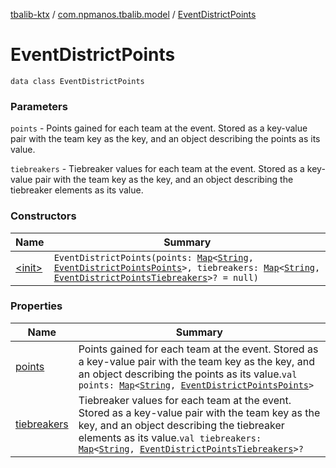[tbalib-ktx](../../index.md) / [com.npmanos.tbalib.model](../index.md) / [EventDistrictPoints](./index.md)

# EventDistrictPoints

`data class EventDistrictPoints`

### Parameters

`points` - Points gained for each team at the event. Stored as a key-value pair with the team key as the key, and an object describing the points as its value.

`tiebreakers` - Tiebreaker values for each team at the event. Stored as a key-value pair with the team key as the key, and an object describing the tiebreaker elements as its value.

### Constructors

| Name | Summary |
|---|---|
| [&lt;init&gt;](-init-.md) | `EventDistrictPoints(points: `[`Map`](https://kotlinlang.org/api/latest/jvm/stdlib/kotlin.collections/-map/index.html)`<`[`String`](https://kotlinlang.org/api/latest/jvm/stdlib/kotlin/-string/index.html)`, `[`EventDistrictPointsPoints`](../-event-district-points-points/index.md)`>, tiebreakers: `[`Map`](https://kotlinlang.org/api/latest/jvm/stdlib/kotlin.collections/-map/index.html)`<`[`String`](https://kotlinlang.org/api/latest/jvm/stdlib/kotlin/-string/index.html)`, `[`EventDistrictPointsTiebreakers`](../-event-district-points-tiebreakers/index.md)`>? = null)` |

### Properties

| Name | Summary |
|---|---|
| [points](points.md) | Points gained for each team at the event. Stored as a key-value pair with the team key as the key, and an object describing the points as its value.`val points: `[`Map`](https://kotlinlang.org/api/latest/jvm/stdlib/kotlin.collections/-map/index.html)`<`[`String`](https://kotlinlang.org/api/latest/jvm/stdlib/kotlin/-string/index.html)`, `[`EventDistrictPointsPoints`](../-event-district-points-points/index.md)`>` |
| [tiebreakers](tiebreakers.md) | Tiebreaker values for each team at the event. Stored as a key-value pair with the team key as the key, and an object describing the tiebreaker elements as its value.`val tiebreakers: `[`Map`](https://kotlinlang.org/api/latest/jvm/stdlib/kotlin.collections/-map/index.html)`<`[`String`](https://kotlinlang.org/api/latest/jvm/stdlib/kotlin/-string/index.html)`, `[`EventDistrictPointsTiebreakers`](../-event-district-points-tiebreakers/index.md)`>?` |
